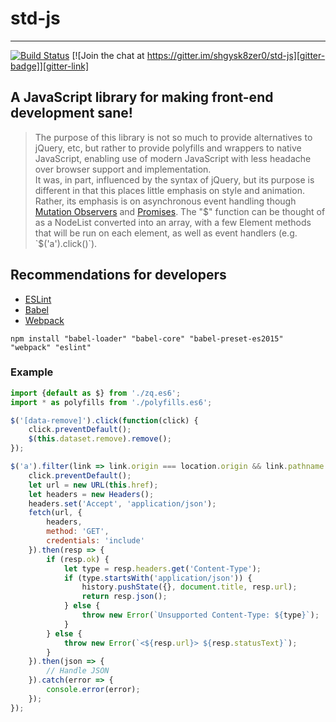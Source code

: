 [build-status]: https://travis-ci.org/shgysk8zer0/std-js.svg?branch=master
[travis-ci]: https://travis-ci.org/shgysk8zer0/std-js
[gitter-badge]: https://badges.gitter.im/shgysk8zer0/std-js.svg
[gitter-link]: https://gitter.im/shgysk8zer0/std-js?utm_source=badge&utm_medium=badge&utm_campaign=pr-badge&utm_content=badge
[promises]: https://developer.mozilla.org/en-US/docs/Mozilla/JavaScript_code_modules/Promise.jsm/Promise
[mutations]: https://developer.mozilla.org/en-US/docs/Web/API/MutationObserver
# std-js
- - -
[![Build Status][build-status]][travis-ci] [![Join the chat at https://gitter.im/shgysk8zer0/std-js][gitter-badge]][gitter-link]
## A JavaScript library for making front-end development sane!

> The purpose of this library is not so much to provide alternatives to jQuery, etc, but rather to provide polyfills and wrappers to native JavaScript, enabling use of modern JavaScript with less headache over browser support and implementation.  
It was, in part, influenced by the syntax of jQuery, but its purpose is different in that this places little emphasis on style and animation. Rather, its emphasis is on asynchronous event handling though [Mutation Observers][mutations] and [Promises][promises].
The "$" function can be thought of as a NodeList converted into an array, with a few Element methods that will be run on each element, as well as event handlers (e.g. `$('a').click()`).

## Recommendations for developers
- [ESLint](http://eslint.org/)
- [Babel](http://babeljs.io/)
- [Webpack](https://webpack.github.io/)

`npm install "babel-loader" "babel-core" "babel-preset-es2015" "webpack" "eslint"`

### Example
```js
import {default as $} from './zq.es6';
import * as polyfills from './polyfills.es6';

$('[data-remove]').click(function(click) {
	click.preventDefault();
	$(this.dataset.remove).remove();
});

$('a').filter(link => link.origin === location.origin && link.pathname !== location.pathname).click(function(click) => {
	click.preventDefault();
	let url = new URL(this.href);
	let headers = new Headers();
	headers.set('Accept', 'application/json');
	fetch(url, {
		headers,
		method: 'GET',
		credentials: 'include'
	}).then(resp => {
		if (resp.ok) {
			let type = resp.headers.get('Content-Type');
			if (type.startsWith('application/json')) {
				history.pushState({}, document.title, resp.url);
				return resp.json();
			} else {
				throw new Error(`Unsupported Content-Type: ${type}`);
			}
		} else {
			throw new Error(`<${resp.url}> ${resp.statusText}`);
		}
	}).then(json => {
		// Handle JSON
	}).catch(error => {
		console.error(error);
	});
});
```
